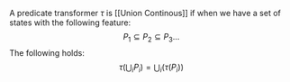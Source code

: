 A predicate transformer $\tau$ is [[Union Continous]] if when we have a set of states with the following feature: $$P_1 \subseteq P_2 \subseteq P_3 \dots $$
	The following holds: 
	$$\tau(\bigcup_i P_i)=\bigcup _i(\tau(P_i))$$
